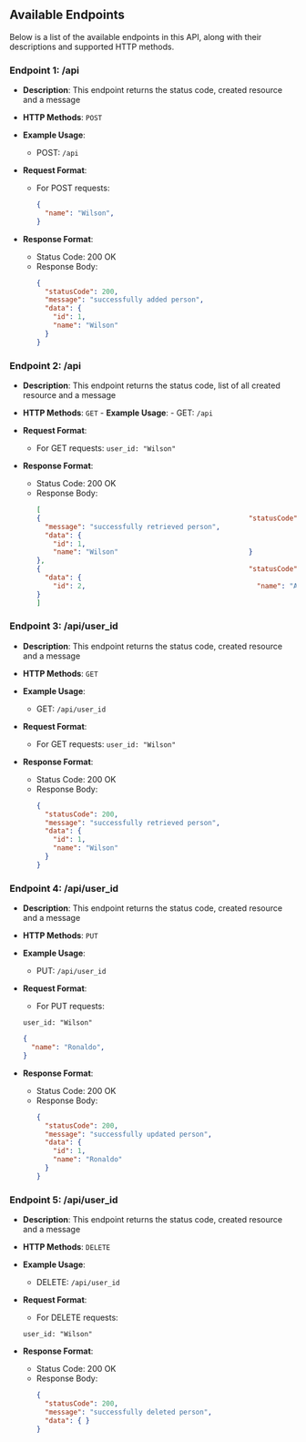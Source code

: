 ## Available Endpoints

Below is a list of the available endpoints in this API, along with their descriptions and supported HTTP methods.

### Endpoint 1: /api

- **Description**: This endpoint returns the status code, created resource and a message
- **HTTP Methods**: `POST`

- **Example Usage**:
  - POST: `/api`

- **Request Format**:
  - For POST requests:
    ```json
    {
      "name": "Wilson",
    }
    ```
- **Response Format**:
  - Status Code: 200 OK
  - Response Body:
    ```json
    {
      "statusCode": 200,
      "message": "successfully added person",
      "data": {
        "id": 1,
        "name": "Wilson"
      }
    }
    ```
### Endpoint 2: /api

- **Description**: This endpoint returns the status code, list of all created resource and a message
- **HTTP Methods**: `GET`
                                                  - **Example Usage**:                                - GET: `/api`

- **Request Format**:
  - For GET requests:
    ```user_id: "Wilson"```                       
- **Response Format**:
  - Status Code: 200 OK
  - Response Body:
    ```json
    [
    {                                                   "statusCode": 200,
      "message": "successfully retrieved person",
      "data": {
        "id": 1,
        "name": "Wilson"                                }
    },
    {                                                   "statusCode": 200,                                "message": "successfully retrieved person",
      "data": {
        "id": 2,                                          "name": "Abudon"                                }
    }
    ]
    ```

### Endpoint 3: /api/user_id

- **Description**: This endpoint returns the status code, created resource and a message
- **HTTP Methods**: `GET`

- **Example Usage**:
  - GET: `/api/user_id`

- **Request Format**:
  - For GET requests:
    ```user_id: "Wilson"```

- **Response Format**:
  - Status Code: 200 OK
  - Response Body:
    ```json
    {
      "statusCode": 200,
      "message": "successfully retrieved person",
      "data": {
        "id": 1,
        "name": "Wilson"
      }
    }
    ```


### Endpoint 4: /api/user_id

- **Description**: This endpoint returns the status code, created resource and a message
- **HTTP Methods**: `PUT`

- **Example Usage**:
  - PUT: `/api/user_id`

- **Request Format**:
  - For PUT requests:

   ```user_id: "Wilson"```
    
    ```json
    {
      "name": "Ronaldo",
    }
    ```
- **Response Format**:
  - Status Code: 200 OK
  - Response Body:
    ```json
    {
      "statusCode": 200,
      "message": "successfully updated person",
      "data": {
        "id": 1,
        "name": "Ronaldo"
      }
    }
    ```


### Endpoint 5: /api/user_id

- **Description**: This endpoint returns the status code, created resource and a message
- **HTTP Methods**: `DELETE`

- **Example Usage**:
  - DELETE: `/api/user_id`  

- **Request Format**:
  - For DELETE requests:

   ```user_id: "Wilson"```

- **Response Format**:
  - Status Code: 200 OK
  - Response Body:
    ```json
    {
      "statusCode": 200,
      "message": "successfully deleted person",
      "data": { }
    }
    ```
